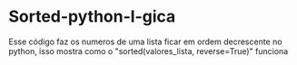 # Sorted-python-l-gica
Esse código faz os numeros de uma lista ficar em ordem decrescente no python, isso mostra como o "sorted(valores_lista, reverse=True)" funciona
